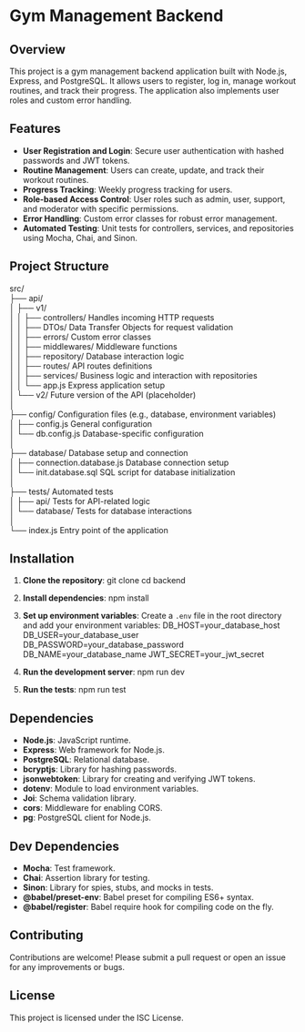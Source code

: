 # Gym Management Backend

## Overview

This project is a gym management backend application built with Node.js, Express, and PostgreSQL. It allows users to register, log in, manage workout routines, and track their progress. The application also implements user roles and custom error handling.

## Features

- **User Registration and Login**: Secure user authentication with hashed passwords and JWT tokens.
- **Routine Management**: Users can create, update, and track their workout routines.
- **Progress Tracking**: Weekly progress tracking for users.
- **Role-based Access Control**: User roles such as admin, user, support, and moderator with specific permissions.
- **Error Handling**: Custom error classes for robust error management.
- **Automated Testing**: Unit tests for controllers, services, and repositories using Mocha, Chai, and Sinon.

## Project Structure

src/  
├── api/  
│   ├── v1/  
│   │   ├── controllers/           Handles incoming HTTP requests  
│   │   ├── DTOs/                  Data Transfer Objects for request validation  
│   │   ├── errors/                Custom error classes  
│   │   ├── middlewares/           Middleware functions  
│   │   ├── repository/            Database interaction logic  
│   │   ├── routes/                API routes definitions  
│   │   ├── services/              Business logic and interaction with repositories  
│   │   └── app.js                 Express application setup  
│   └── v2/                        Future version of the API (placeholder)  
│  
├── config/                        Configuration files (e.g., database, environment variables)  
│   ├── config.js                  General configuration  
│   └── db.config.js               Database-specific configuration  
│  
├── database/                      Database setup and connection  
│   ├── connection.database.js     Database connection setup  
│   └── init.database.sql          SQL script for database initialization  
│  
├── tests/                         Automated tests  
│   ├── api/                       Tests for API-related logic  
│   └── database/                  Tests for database interactions  
│  
└── index.js                       Entry point of the application

## Installation

1. **Clone the repository**:
   git clone <repository-url>
   cd backend

2. **Install dependencies**:
   npm install

3. **Set up environment variables**:
   Create a `.env` file in the root directory and add your environment variables:
   DB_HOST=your_database_host
   DB_USER=your_database_user
   DB_PASSWORD=your_database_password
   DB_NAME=your_database_name
   JWT_SECRET=your_jwt_secret

4. **Run the development server**:
   npm run dev

5. **Run the tests**:
   npm run test

## Dependencies

- **Node.js**: JavaScript runtime.
- **Express**: Web framework for Node.js.
- **PostgreSQL**: Relational database.
- **bcryptjs**: Library for hashing passwords.
- **jsonwebtoken**: Library for creating and verifying JWT tokens.
- **dotenv**: Module to load environment variables.
- **Joi**: Schema validation library.
- **cors**: Middleware for enabling CORS.
- **pg**: PostgreSQL client for Node.js.

## Dev Dependencies

- **Mocha**: Test framework.
- **Chai**: Assertion library for testing.
- **Sinon**: Library for spies, stubs, and mocks in tests.
- **@babel/preset-env**: Babel preset for compiling ES6+ syntax.
- **@babel/register**: Babel require hook for compiling code on the fly.

## Contributing

Contributions are welcome! Please submit a pull request or open an issue for any improvements or bugs.

## License

This project is licensed under the ISC License.
